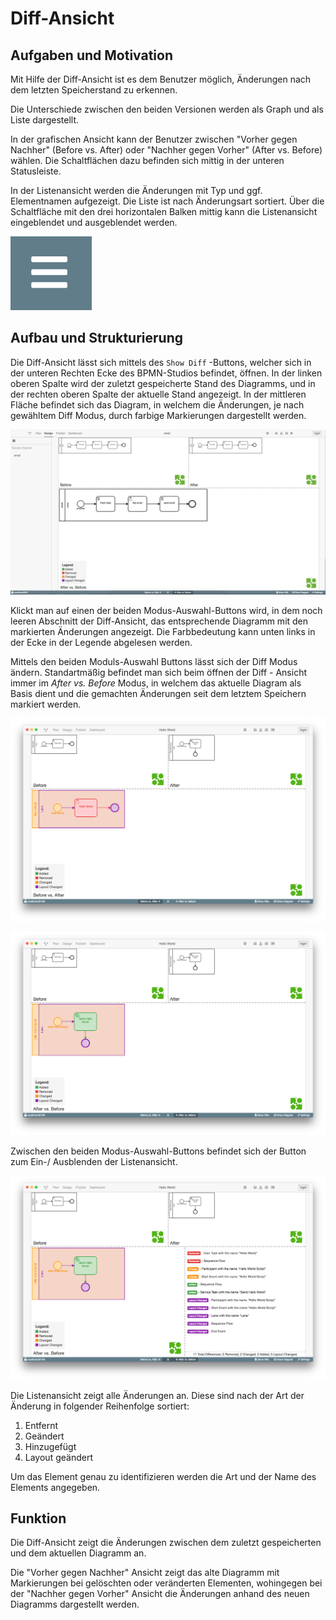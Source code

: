 # Diff-Ansicht

## Aufgaben und Motivation

Mit Hilfe der Diff-Ansicht ist es dem Benutzer möglich, Änderungen nach dem letzten
Speicherstand zu erkennen.

Die Unterschiede zwischen den beiden Versionen werden als Graph und als Liste
dargestellt.

In der grafischen Ansicht kann der Benutzer zwischen "Vorher gegen Nachher"
(Before vs. After) oder "Nachher gegen Vorher" (After vs. Before) wählen. Die
Schaltflächen dazu befinden sich mittig in der unteren Statusleiste.

In der Listenansicht werden die Änderungen mit Typ und ggf. Elementnamen
aufgezeigt. Die Liste ist nach Änderungsart sortiert. Über die Schaltfläche mit
den drei horizontalen Balken mittig kann die Listenansicht eingeblendet und
ausgeblendet werden.

![Schaltfläche zum anzeigen der Listenansicht](./images/diff-view-change-list-icon.png)

## Aufbau und Strukturierung

Die Diff-Ansicht lässt sich mittels des `Show Diff` -Buttons, welcher sich in
der unteren Rechten Ecke des BPMN-Studios befindet, öffnen. In der linken
oberen Spalte wird der zuletzt gespeicherte Stand des Diagramms, und in der
rechten oberen Spalte der aktuelle Stand angezeigt. In der mittleren Fläche
befindet sich das Diagram, in welchem die Änderungen, je nach gewähltem Diff
Modus, durch farbige Markierungen dargestellt werden.

![Diff-Ansicht Startansicht](./images/diff-view-start.png)

Klickt man auf einen der beiden Modus-Auswahl-Buttons wird, in dem noch leeren
Abschnitt der Diff-Ansicht, das entsprechende Diagramm mit den markierten Änderungen
angezeigt.
Die Farbbedeutung kann unten links in der Ecke in der Legende abgelesen
werden.

Mittels den beiden Moduls-Auswahl Buttons lässt sich der Diff Modus ändern.
Standartmäßig befindet man sich beim öffnen der Diff - Ansicht immer im
_After vs. Before_ Modus, in welchem das aktuelle Diagram als Basis dient und
die gemachten Änderungen seit dem letztem Speichern markiert werden.

![Vorher zu Nachher](./images/diff-view-vorher.png)

![Nachher zu Vorher](./images/diff-view-nachher.png)

Zwischen den beiden Modus-Auswahl-Buttons befindet sich der Button zum Ein-/
Ausblenden der Listenansicht.

![Listenansicht](./images/diff-view-change-list.png)

Die Listenansicht zeigt alle Änderungen an. Diese sind nach der Art
der Änderung in folgender Reihenfolge sortiert:

1. Entfernt
2. Geändert
3. Hinzugefügt
4. Layout geändert

Um das Element genau zu identifizieren werden die Art und der Name des
Elements angegeben.

## Funktion

Die Diff-Ansicht zeigt die Änderungen zwischen dem zuletzt gespeicherten und dem
aktuellen Diagramm an.

Die "Vorher gegen Nachher" Ansicht zeigt das alte Diagramm mit Markierungen bei
gelöschten oder veränderten Elementen, wohingegen bei der "Nachher gegen Vorher"
Ansicht die Änderungen anhand des neuen Diagramms dargestellt werden.
